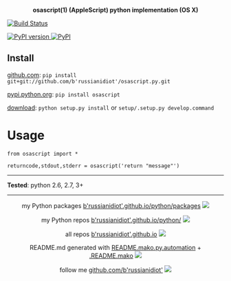 <p align="center">
	<b>osascript(1) (AppleScript) python implementation (OS X)</b>
</p>

<p>
	<a href="https://travis-ci.org/b'russianidiot'/osascript.py" class="reference external">
		<img src="https://travis-ci.org/b'russianidiot'/osascript.py.svg?branch=master" alt="Build Status">
	</a>
	<!--
	<a href="https://codecov.io/github/b'russianidiot'/osascript.py/">
		<img src="https://img.shields.io/codecov/c/github/b'russianidiot'/osascript.py.svg" alt="Codecov">
	</a>
	-->
</p>
<p>
	<a href="http://badge.fury.io/py/osascript" class="reference external">
		<img src="https://badge.fury.io/py/osascript.svg" alt="PyPI version">
	</a>
	<a href="https://pypi.python.org/pypi/osascript">
		<img src="https://img.shields.io/pypi/pyversions/osascript.svg" alt="PyPI">
	</a>

</p>

	
Install
-------

[github.com](http://github.com/b'russianidiot'/osascript.py):
`pip install git+git://github.com/b'russianidiot'/osascript.py.git`

[pypi.python.org](https://pypi.python.org): `pip install osascript`

[download](https://github.com/b'russianidiot'/osascript.py/archive/master.zip): `python setup.py install` or `setup/.setup.py develop.command` 

	

	

Usage 
=====
```
from osascript import *

returncode,stdout,stderr = osascript('return "message"')
```

---

**Tested**: python 2.6, 2.7, 3+

---

<p align="center">
my Python packages 
<a href="http://b'russianidiot'.github.io/python/packages">b'russianidiot'.github.io/python/packages</a> <img src="http://b'russianidiot'.github.io/images/python/16.png" />
</p>
<p align="center">
my Python repos <a href="http://b'russianidiot'.github.io/python/">b'russianidiot'.github.io/python/</a>
<img src="http://b'russianidiot'.github.io/images/python/16.png" />
</p>

<p align="center">
	all repos <a href="http://b'russianidiot'.github.io/">b'russianidiot'.github.io</a> <img src="http://b'russianidiot'.github.io/images/star/16.png" />
</p>

<p align="center">
	README.md generated with <a href="https://github.com/b'russianidiot'/README.mako.py.automation">README.mako.py.automation</a> + <a href="https://github.com/b'russianidiot'/.README.mako">.README.mako</a> 
<img src="http://b'russianidiot'.github.io/images/book/16.png">
</p>

<p align="center">
	follow me <a href="http://github.com/b'russianidiot'">github.com/b'russianidiot'</a>
<img src="http://b'russianidiot'.github.io/images/github/16.png" />
</p>
